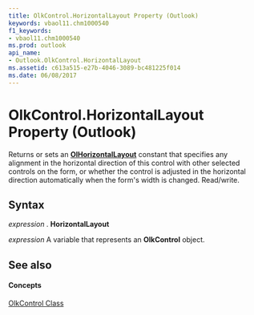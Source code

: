 ```yaml
---
title: OlkControl.HorizontalLayout Property (Outlook)
keywords: vbaol11.chm1000540
f1_keywords:
- vbaol11.chm1000540
ms.prod: outlook
api_name:
- Outlook.OlkControl.HorizontalLayout
ms.assetid: c613a515-e27b-4046-3089-bc481225f014
ms.date: 06/08/2017
---
```



# OlkControl.HorizontalLayout Property (Outlook)

Returns or sets an  **[OlHorizontalLayout](Outlook.OlHorizontalLayout.md)** constant that specifies any alignment in the horizontal direction of this control with other selected controls on the form, or whether the control is adjusted in the horizontal direction automatically when the form's width is changed. Read/write.


## Syntax

 _expression_ . **HorizontalLayout**

 _expression_ A variable that represents an **OlkControl** object.


## See also


#### Concepts


[OlkControl Class](Outlook.olkcontrol.md)

